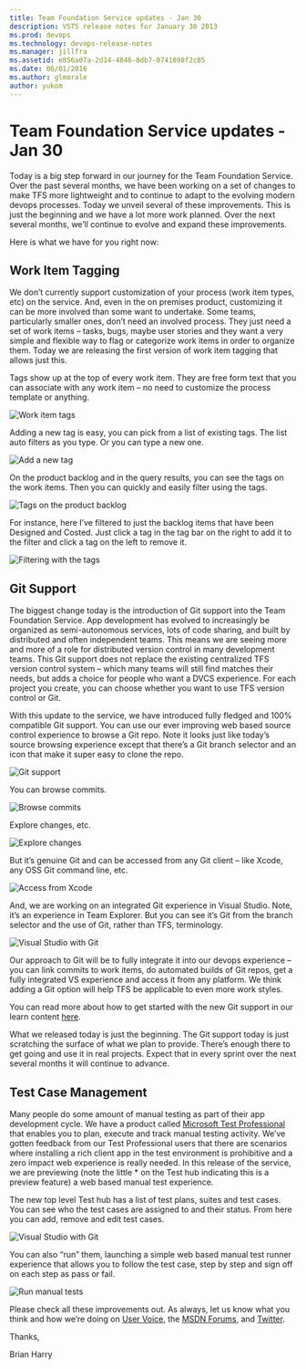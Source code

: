 ```yaml
---
title: Team Foundation Service updates - Jan 30
description: VSTS release notes for January 30 2013
ms.prod: devops
ms.technology: devops-release-notes
ms.manager: jillfra
ms.assetid: e856a07a-2d14-4846-8db7-0741898f2c85
ms.date: 06/01/2016
ms.author: glmorale
author: yukom
---
```


# Team Foundation Service updates - Jan 30

Today is a big step forward in our journey for the Team Foundation Service. Over the past several months, we have been working on a set of changes to make TFS more lightweight and to continue to adapt to the evolving modern devops processes. Today we unveil several of these improvements. This is just the beginning and we have a lot more work planned. Over the next several months, we’ll continue to evolve and expand these improvements.

Here is what we have for you right now:

## Work Item Tagging

We don’t currently support customization of your process (work item types, etc) on the service. And, even in the on premises product, customizing it can be more involved than some want to undertake. Some teams, particularly smaller ones, don’t need an involved process. They just need a set of work items – tasks, bugs, maybe user stories and they want a very simple and flexible way to flag or categorize work items in order to organize them. Today we are releasing the first version of work item tagging that allows just this.

Tags show up at the top of every work item. They are free form text that you can associate with any work item – no need to customize the process template or anything.

![Work item tags](./_img/1_30_01.png)

Adding a new tag is easy, you can pick from a list of existing tags. The list auto filters as you type. Or you can type a new one.

![Add a new tag](./_img/1_30_02.png)

On the product backlog and in the query results, you can see the tags on the work items. Then you can quickly and easily filter using the tags.

![Tags on the product backlog](./_img/1_30_03.png)

For instance, here I’ve filtered to just the backlog items that have been Designed and Costed. Just click a tag in the tag bar on the right to add it to the filter and click a tag on the left to remove it.

![Filtering with the tags](./_img/1_30_04.png)

## Git Support

The biggest change today is the introduction of Git support into the Team Foundation Service. App development has evolved to increasingly be organized as semi-autonomous services, lots of code sharing, and built by distributed and often independent teams. This means we are seeing more and more of a role for distributed version control in many development teams. This Git support does not replace the existing centralized TFS version control system – which many teams will still find matches their needs, but adds a choice for people who want a DVCS experience. For each project you create, you can choose whether you want to use TFS version control or Git.

With this update to the service, we have introduced fully fledged and 100% compatible Git support. You can use our ever improving web based source control experience to browse a Git repo. Note it looks just like today’s source browsing experience except that there’s a Git branch selector and an icon that make it super easy to clone the repo.

![Git support](./_img/1_30_05.png)

You can browse commits.

![Browse commits](./_img/1_30_06.png)

Explore changes, etc.

![Explore changes](./_img/1_30_07.png)

But it’s genuine Git and can be accessed from any Git client – like Xcode, any OSS Git command line, etc.

![Access from Xcode](./_img/1_30_08.png)

And, we are working on an integrated Git experience in Visual Studio. Note, it’s an experience in Team Explorer. But you can see it’s Git from the branch selector and the use of Git, rather than TFS, terminology.

![Visual Studio with Git](./_img/1_30_09.png)

Our approach to Git will be to fully integrate it into our devops experience – you can link commits to work items, do automated builds of Git repos, get a fully integrated VS experience and access it from any platform. We think adding a Git option will help TFS be applicable to even more work styles.

You can read more about how to get started with the new Git support in our learn content [here](/azure/devops/git/share-your-code-in-git-vs-2017?view=azure-devops).

What we released today is just the beginning. The Git support today is just scratching the surface of what we plan to provide. There’s enough there to get going and use it in real projects. Expect that in every sprint over the next several months it will continue to advance.

## Test Case Management

Many people do some amount of manual testing as part of their app development cycle. We have a product called [Microsoft Test Professional](https://www.microsoft.com/download/details.aspx?id=30662) that enables you to plan, execute and track manual testing activity. We’ve gotten feedback from our Test Professional users that there are scenarios where installing a rich client app in the test environment is prohibitive and a zero impact web experience is really needed. In this release of the service, we are previewing (note the little * on the Test hub indicating this is a preview feature) a web based manual test experience.

The new top level Test hub has a list of test plans, suites and test cases. You can see who the test cases are assigned to and their status. From here you can add, remove and edit test cases.

![Visual Studio with Git](./_img/1_30_10.png)

You can also “run” them, launching a simple web based manual test runner experience that allows you to follow the test case, step by step and sign off on each step as pass or fail.

![Run manual tests](./_img/1_30_11.png)

Please check all these improvements out. As always, let us know what you think and how we’re doing on [User Voice](https://visualstudio.uservoice.com/forums/330519-vso), the [MSDN Forums](http://social.msdn.microsoft.com/Forums/TFService/threads), and [Twitter](http://twitter.com/search?q=%23tfservice).

Thanks,

Brian Harry

